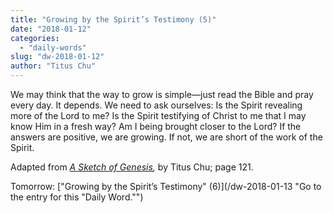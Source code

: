 ```yaml
---
title: "Growing by the Spirit’s Testimony (5)"
date: "2018-01-12"
categories: 
  - "daily-words"
slug: "dw-2018-01-12"
author: "Titus Chu"
---
```


We may think that the way to grow is simple—just read the Bible and pray every day. It depends. We need to ask ourselves: Is the Spirit revealing more of the Lord to me? Is the Spirit testifying of Christ to me that I may know Him in a fresh way? Am I being brought closer to the Lord? If the answers are positive, we are growing. If not, we are short of the work of the Spirit.

Adapted from _[A Sketch of Genesis](/book-gen-sketch "Go to the listing for this book."),_ by Titus Chu; page 121.

Tomorrow: ["Growing by the Spirit’s Testimony" (6)](/dw-2018-01-13 "Go to the entry for this "Daily Word."")
